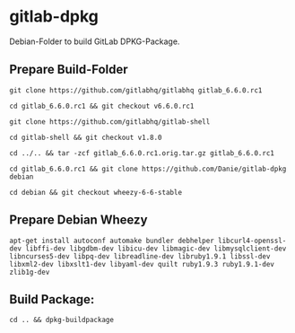 # gitlab-dpkg
Debian-Folder to build GitLab DPKG-Package.

## Prepare Build-Folder

    git clone https://github.com/gitlabhq/gitlabhq gitlab_6.6.0.rc1

    cd gitlab_6.6.0.rc1 && git checkout v6.6.0.rc1

    git clone https://github.com/gitlabhq/gitlab-shell

    cd gitlab-shell && git checkout v1.8.0

    cd ../.. && tar -zcf gitlab_6.6.0.rc1.orig.tar.gz gitlab_6.6.0.rc1

    cd gitlab_6.6.0.rc1 && git clone https://github.com/Danie/gitlab-dpkg debian

    cd debian && git checkout wheezy-6-6-stable

## Prepare Debian Wheezy

    apt-get install autoconf automake bundler debhelper libcurl4-openssl-dev libffi-dev libgdbm-dev libicu-dev libmagic-dev libmysqlclient-dev libncurses5-dev libpq-dev libreadline-dev libruby1.9.1 libssl-dev libxml2-dev libxslt1-dev libyaml-dev quilt ruby1.9.3 ruby1.9.1-dev zlib1g-dev

## Build Package:

    cd .. && dpkg-buildpackage
